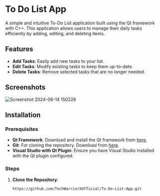 # To Do List App

A simple and intuitive To-Do List application built using the Qt framework with C++. This application allows users to manage their daily tasks efficiently by adding, editing, and deleting items.

## Features

- **Add Tasks**: Easily add new tasks to your list.
- **Edit Tasks**: Modify existing tasks to keep them up-to-date.
- **Delete Tasks**: Remove selected tasks that are no longer needed.

## Screenshots

![Screenshot 2024-08-14 150228](https://github.com/user-attachments/assets/a19faf7c-ef0d-4faa-a709-57cbce0f1b2c)

## Installation

### Prerequisites

- **Qt Framework**: Download and install the Qt framework from [here](https://www.qt.io/download).
- **Git**: For cloning the repository. Download from [here](https://git-scm.com/downloads).
- **Visual Studio with Qt Plugin**: Ensure you have Visual Studio installed with the Qt plugin configured.

### Steps

1. **Clone the Repository**:

   ```bash
   https://github.com/TechWarriorXOfficial/To-Do-List-App.git
   ```
